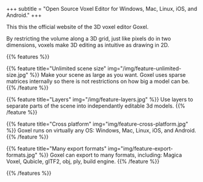 +++
subtitle = "Open Source Voxel Editor for Windows, Mac, Linux, iOS, and Android."
+++

This this the official website of the 3D voxel editor Goxel.

By restricting the volume along a 3D grid, just like pixels do in two
dimensions, voxels make 3D editing as intuitive as drawing in 2D.

{{% features %}}

  {{% feature title="Unlimited scene size"
              img="/img/feature-unlimited-size.jpg" %}}
  Make your scene as large as you want.  Goxel uses sparse matrices internally
  so there is not restrictions on how big a model can be.
  {{% /feature %}}

  {{% feature title="Layers" img="/img/feature-layers.jpg" %}}
  Use layers to separate parts of the scene into independantly editable 3d
  models.
  {{% /feature %}}

  {{% feature title="Cross platform" img="img/feature-cross-platform.jpg" %}}
  Goxel runs on virtually any OS: Windows, Mac, Linux, iOS, and Android.
  {{% /feature %}}

  {{% feature title="Many export formats"
              img="img/feature-export-formats.jpg" %}}
  Goxel can export to many formats, including: Magica Voxel, Qubicle, glTF2,
  obj, ply, build engine.
  {{% /feature %}}

{{% /features %}}
